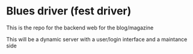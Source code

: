 # Blues driver (fest driver)

This is the repo for the backend web for the blog/magazine 

This will be a dynamic server with a user/login interface and a maintance side

